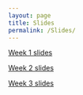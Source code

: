 ```yaml
---
layout: page
title: Slides
permalink: /Slides/
---
```


[Week 1 slides](/slides/Bioinformatics1.html)

[Week 2 slides](/slides/Bioinformatics2.html)

[Week 3 slides](/slides/Bioinformatics3.html)
